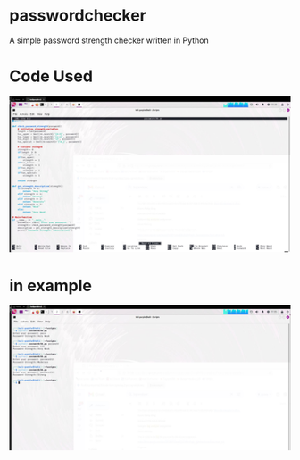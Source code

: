 # passwordchecker
A simple password strength checker written in Python
# Code Used
![Alt Text](https://github.com/notjavid/passwordchecker/blob/main/codepass.JPG?raw=true)
# in example
![Alt Text](https://github.com/notjavid/passwordchecker/blob/main/passwordchk.JPG?raw=true)
